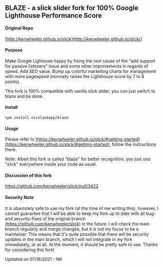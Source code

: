 BLAZE - a slick slider fork for 100% Google Lighthouse Performance Score
-------

[1]: <https://github.com/kenwheeler/slick>

#### Original Repo

[http://kenwheeler.github.io/slick](http://kenwheeler.github.io/slick/)

#### Purpose

Make Google Lightouse happy by fixing the root cause of the "add support for passive listeners" issue and some other improvements in regards of speed. Add SEO value. Bump up colorful marketing charts for management with more pagespeed (normally raises the Lighthouse score by 7 to 8 points).

This fork is 100% compatible with vanilla slick slider, you can just switch to blaze and be done.

#### Install

```
npm install nicolaskopp/blaze
```

#### Usage

Please refer to [https://kenwheeler.github.io/slick/#getting-started](https://kenwheeler.github.io/slick/#getting-started), follow the instructions there.

Note: Albeit this fork is called "blaze" for better recognition, you just use "slick" everywhere inside your code as usual.

#### Discussion of this fork

https://github.com/kenwheeler/slick/pull/3422

#### Security Note

It is absolutely safe to use my fork (at the time of me writing this), however, I cannot guarantee that I will be able to keep my fork up to date with all bug- and security-fixes of the original branch (<https://github.com/kenwheeler/slick>) in the future. I will check the main branch regularly and merge changes, but it is not my focus to be a maintainer. This means that it's quite possible that there will be security updates in the main branch, which I will not integrate in my fork immediately, or at all. At the moment, it should be pretty safe to use. Thanks for considering this fork!

Updated on 07/16/2021 - NK
